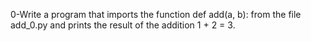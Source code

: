 0-Write a program that imports the function def add(a, b): from the file add_0.py and prints the result of the addition 1 + 2 = 3.
